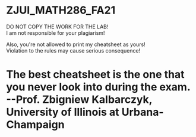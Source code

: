 # ZJUI_MATH286_FA21
DO NOT COPY THE WORK FOR THE LAB!  
I am not responsible for your plagiarism!  

Also, you're not allowed to print my cheatsheet as yours!  
Violation to the rules may cause serious consequence!  


# The best cheatsheet is the one that you never look into during the exam. --Prof. Zbigniew Kalbarczyk, University of Illinois at Urbana-Champaign
